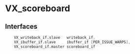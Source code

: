 # VX_scoreboard

## Interfaces

```verilog
    VX_writeback_if.slave   writeback_if,
    VX_ibuffer_if.slave     ibuffer_if [PER_ISSUE_WARPS],
    VX_scoreboard_if.master scoreboard_if
```
